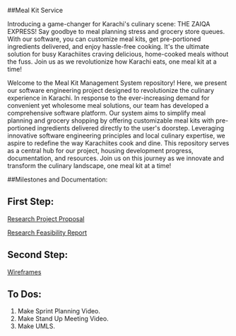 ##Meal Kit Service


Introducing a game-changer for Karachi's culinary scene: THE ZAIQA EXPRESS! Say goodbye to meal planning stress and grocery store queues. With our software, you can customize meal kits, get pre-portioned ingredients delivered, and enjoy hassle-free cooking. It's the ultimate solution for busy Karachiites craving delicious, home-cooked meals without the fuss. Join us as we revolutionize how Karachi eats, one meal kit at a time!


Welcome to the Meal Kit Management System repository! Here, we present our software engineering project designed to revolutionize the culinary experience in Karachi. In response to the ever-increasing demand for convenient yet wholesome meal solutions, our team has developed a comprehensive software platform. Our system aims to simplify meal planning and grocery shopping by offering customizable meal kits with pre-portioned ingredients delivered directly to the user's doorstep. Leveraging innovative software engineering principles and local culinary expertise, we aspire to redefine the way Karachiites cook and dine. This repository serves as a central hub for our project, housing development progress, documentation, and resources. Join us on this journey as we innovate and transform the culinary landscape, one meal kit at a time!

##Milestones and Documentation:

## First Step:

[Research Project Proposal](https://habibuniversity-my.sharepoint.com/:w:/r/personal/az07728_st_habib_edu_pk/Documents/Project%20Proposal.docx?d=w221d71cc12ca42df9d5e21aa8f3092ff&csf=1&web=1&e=7IfutL)

[Research Feasibility Report](https://www.overleaf.com/read/zjxwfbbmczvm#9ba5c7)



## Second Step:
[Wireframes](https://www.figma.com/file/lovwejXuZFvtixh0poSaZu/Untitled?type=design&node-id=1-2&mode=design&t=JNYJL3lg9HebKSD8-0)


## To Dos:
1. Make Sprint Planning Video.
2. Make Stand Up Meeting Video.
3. Make UMLS.

